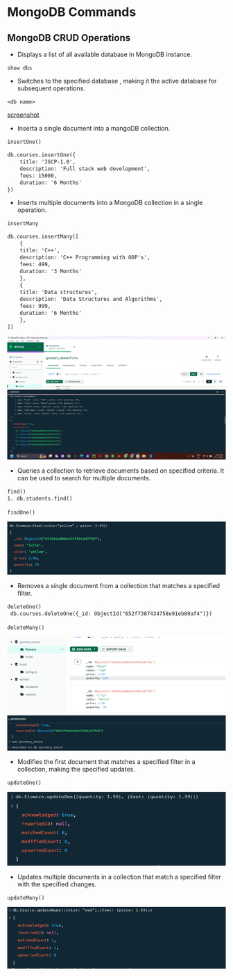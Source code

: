 # MongoDB Commands

## MongoDB CRUD Operations

- Displays a list of all available database in MongoDB instance.
```
show dbs
```

- Switches to the specified database , making it the active database for subsequent operations.
```
<db name>
```
[screenshot](./Output/Usedb.png)

- Inserta a single document into a mangoDB collection.
```
insertOne()
```
```
db.courses.insertOne({
    title: 'IGCP-1.0',
    description: 'Full stack web development',
    fees: 15000,
    duration: '6 Months'
})
```
- Inserts multiple documents into a MongoDB collection in a single operation.
```
insertMany
```
```
db.courses.insertMany([
    {
    title: 'C++',
    description: 'C++ Programming with OOP's',
    fees: 499,
    duration: '3 Months'
    },
    {
    title: 'Data structures',
    description: 'Data Structures and Algorithms',
    fees: 999,
    duration: '6 Months'
    },
])
```
![screenshot](./Output/insertMany.png)

- Queries a collection to retrieve documents based on specified criteria. It can be used to search for multiple documents.

``` 
find()
1. db.students.find()

findOne()
```
![screenshot](./Output/find.png)

- Removes a single document from a collection that matches a specified filter.

```
deleteOne()
 db.courses.deleteOne({_id: ObjectId("652f7387434758e91eb89af4")})

deleteMany()
```
![screenshot](./Output/deleteOne.png)

- Modifies the first document that matches a specified filter in a collection, making the specified updates.

```
updateOne()
```
![screenshot](./Output/updateOne.png)

- Updates multiple documents in a collection that match a specified filter with the specified changes.

```
updateMany()
```
![screenshot](./Output/updateMany.png)



